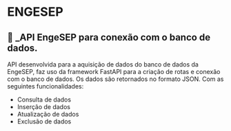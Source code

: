 # ENGESEP
## 📝 _API EngeSEP para conexão com o banco de dados.

API desenvolvida para a aquisição de dados do banco de dados da EngeSEP, faz uso da framework FastAPI para a criação de rotas e conexão com o banco de dados.
Os dados são retornados no formato JSON. Com as seguintes funcionalidades:

-   Consulta de dados
-   Inserção de dados
-   Atualização de dados
-   Exclusão de dados
